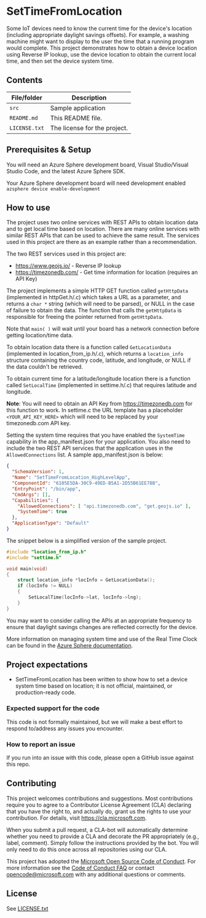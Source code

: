 # SetTimeFromLocation

Some IoT devices need to know the current time for the device's location (including appropriate daylight savings offsets). For example, a washing machine might want to display to the user the time that a running program would complete. This project demonstrates how to obtain a device location using Reverse IP lookup, use the device location to obtain the current local time, and then set the device system time.

## Contents

| File/folder | Description |
|-------------|-------------|
| `src`       | Sample application |
| `README.md` | This README file. |
| `LICENSE.txt`   | The license for the project. |

## Prerequisites & Setup

You will need an Azure Sphere development board, Visual Studio/Visual Studio Code, and the latest Azure Sphere SDK.

Your Azure Sphere development board will need development enabled `azsphere device enable-development`

## How to use

The project uses two online services with REST APIs to obtain location data and to get local time based on location. There are many online services with similar REST APIs that can be used to achieve the same result. The services used in this project are there as an example rather than a recommendation.

The two REST services used in this project are:

* https://www.geojs.io/ - Reverse IP lookup
* https://timezonedb.com/ - Get time information for location (requires an API Key)

The project implements a simple HTTP GET function called `getHttpData` (implemented in httpGet.h/.c) which takes a URL as a parameter, and returns a `char *` string (which will need to be parsed), or NULL in the case of failure to obtain the data. The function that calls the `getHttpData` is responsible for freeing the pointer returned from `getHttpData`.

Note that `main( )` will wait until your board has a network connection before getting location/time data.

To obtain location data there is a function called `GetLocationData` (implemented in location_from_ip.h/.c), which returns a `location_info` structure containing the country code, latitude, and longitude, or NULL if the data couldn't be retrieved.

To obtain current time for a latitude/longitude location there is a function called `SetLocalTime` (implemented in settime.h/.c) that requires latitude and longitude.

**Note**: You will need to obtain an API Key from https://timezonedb.com for this function to work.  In settime.c the URL template has a placeholder `<YOUR_API_KEY_HERE>` which will need to be replaced by your timezonedb.com API key.

Setting the system time requires that you have enabled the `SystemTime` capability in the app_manifest.json for your application. You also need to include the two REST API services that the application uses in the `AllowedConnections` list. A sample app_manifest.json is below:

```json
{
  "SchemaVersion": 1,
  "Name": "SetTimeFromLocation_HighLevelApp",
  "ComponentId": "6105E5DA-30C9-49ED-B5A1-2D55B61EE78B",
  "EntryPoint": "/bin/app",
  "CmdArgs": [],
  "Capabilities": {
    "AllowedConnections": [ "api.timezonedb.com", "get.geojs.io" ],
    "SystemTime": true
  },
  "ApplicationType": "Default"
}

```

The snippet below is a simplified version of the sample project.

```cpp
#include "location_from_ip.h"
#include "settime.h"

void main(void)
{
    struct location_info *locInfo = GetLocationData();
    if (locInfo != NULL)
    {
        SetLocalTime(locInfo->lat, locInfo->lng);
    }
}

```

You may want to consider calling the APIs at an appropriate frequency to ensure that daylight savings changes are reflected correctly for the device.

More information on managing system time and use of the Real Time Clock can be found in the [Azure Sphere documentation](https://learn.microsoft.com/en-us/azure-sphere/app-development/rtc).

## Project expectations

* SetTimeFromLocation has been written to show how to set a device system time based on location; it is not official, maintained, or production-ready code.

### Expected support for the code

This code is not formally maintained, but we will make a best effort to respond to/address any issues you encounter.

### How to report an issue

If you run into an issue with this code, please open a GitHub issue against this repo.

## Contributing

This project welcomes contributions and suggestions. Most contributions require you to
agree to a Contributor License Agreement (CLA) declaring that you have the right to,
and actually do, grant us the rights to use your contribution. For details, visit
https://cla.microsoft.com.

When you submit a pull request, a CLA-bot will automatically determine whether you need
to provide a CLA and decorate the PR appropriately (e.g., label, comment). Simply follow the
instructions provided by the bot. You will only need to do this once across all repositories using our CLA.

This project has adopted the [Microsoft Open Source Code of Conduct](https://opensource.microsoft.com/codeofconduct/).
For more information see the [Code of Conduct FAQ](https://opensource.microsoft.com/codeofconduct/faq/)
or contact [opencode@microsoft.com](mailto:opencode@microsoft.com) with any additional questions or comments.

## License

See [LICENSE.txt](./LICENSE.txt)
